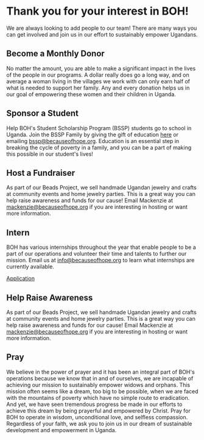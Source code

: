 # Thank you for your interest in BOH!

We are always looking to add people to our team!  There are many ways you can
get involved and join us in our effort to sustainably empower Ugandans.

## Become a Monthly Donor

No matter the amount, you are able to make a significant impact in the lives
of the people in our programs.  A dollar really does go a long way, and on
average a woman living in the villages we work with can only earn half of what
is needed to support her family.  Any and every donation helps us in our goal
of empowering these women and their children in Uganda.

## Sponsor a Student

Help BOH's Student Scholarship Program (BSSP) students go to school in Uganda.
Join the BSSP Family by giving the gift of education [here](/programs/bssp/) or
emailing <bssp@becauseofhope.org>. Education is an essential step in breaking
the cycle of poverty in a family, and you can be a part of making this possible
in our student's lives!

## Host a Fundraiser

As part of our Beads Project, we sell handmade Ugandan jewelry and crafts at
community events and home jewelry parties. This is a great way you can help
raise awareness and funds for our cause! Email Mackenzie at
<mackenzie@becauseofhope.org> if you are interesting in hosting or want more
information.

## Intern

BOH has various internships throughout the year that enable people to be a 
part of our operations and volunteer their time and talents to further our 
mission. Email us at <info@becauseofhope.org> to learn what internships are 
currently available.

<a class="arrow button" href='https://docs.google.com/a/becauseofhope.org/document/d/1SIQtefP_18JPQvi9aUt5FVkX2Ned8Y_M9VqMzgsq1Sk/edit?usp=sharing'>Application</a>


## Help Raise Awareness

As part of our Beads Project, we sell handmade Ugandan jewelry and crafts at
community events and home jewelry parties. This is a great way you can help
raise awareness and funds for our cause! Email Mackenzie at
<mackenzie@becauseofhope.org> if you are interesting in hosting or want more
information.

## Pray

We believe in the power of prayer and it has been an integral part of BOH's
operations because we know that in and of ourselves, we are incapable of
achieving our mission to sustainably empower widows and orphans. This mission
often seems like a dream, too big to be possible, when we are faced with the
mountains of poverty which have no simple route to eradication.  And yet, we
have seen tremendous progress be made in our efforts to achieve this dream by
being prayerful and empowered by Christ. Pray for BOH to operate in wisdom,
unconditional love, and selfless compassion.  Regardless of your faith, we ask
you to join us in our dream of sustainable development and empowerment in
Uganda.
